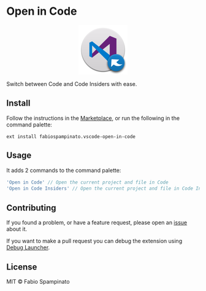 # Open in Code

<p align="center">
	<img src="https://raw.githubusercontent.com/fabiospampinato/vscode-open-in-code/master/resources/logo.png" width="128" alt="Logo">
</p>

Switch between Code and Code Insiders with ease.

## Install

Follow the instructions in the [Marketplace](https://marketplace.visualstudio.com/items?itemName=fabiospampinato.vscode-open-in-code), or run the following in the command palette:

```shell
ext install fabiospampinato.vscode-open-in-code
```

## Usage

It adds 2 commands to the command palette:

```js
'Open in Code' // Open the current project and file in Code
'Open in Code Insiders' // Open the current project and file in Code Insiders
```

## Contributing

If you found a problem, or have a feature request, please open an [issue](https://github.com/fabiospampinato/vscode-open-in-code/issues) about it.

If you want to make a pull request you can debug the extension using [Debug Launcher](https://marketplace.visualstudio.com/items?itemName=fabiospampinato.vscode-debug-launcher).

## License

MIT © Fabio Spampinato
